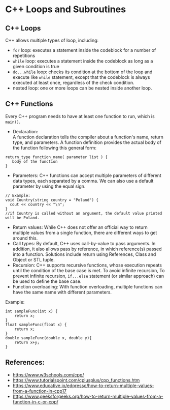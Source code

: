 # C++ Loops and Subroutines

## C++ Loops
 
C++ allows multiple types of loop, including: 
- `for` loop: executes a statement inside the codeblock for a number of repetitions
- `while` loop: executes a statement inside the codeblock as long as a given condition is true
- `do...while` loop: checks its condition at the bottom of the loop and execute like `while` statement, except that the codeblock is always executed at least once, regardless of the check condition.
- nested loop: one or more loops can be nested inside another loop.

## C++ Functions

Every C++ program needs to have at least one function to run, which is `main()`.

- Declaration:  
A function declaration tells the compiler about a function's name, return type, and parameters. A function definition provides the actual body of the function following this general form: 
```
return_type function_name( parameter list ) {
   body of the function
}
```
- Parameters: C++ functions can accept multiple parameters of different data types, each separated by a comma. We can also use a default parameter by using the equal sign. 
```
// Example: 
void Country(string country = "Poland") {
  cout << country << "\n";
}
//if Country is called without an argument, the default value printed will be Poland.

```
- Return values: While C++ does not offer an official way to return multiple values from a single function, there are different ways to get around this. 
- Call types: By default, C++ uses call-by-value to pass arguments. In addition, it also allows pass by reference, in which reference(s) passed into a function. Solutions include return using References, Class and Object or STL tuple. 
- Recursion: C++ supports recursive functions, whose execution repeats until the condition of the base case is met. To avoid infinite recursion, To prevent infinite recursion, `if...else` statement (or similar approach) can be used to define the base case.
- Function overloading: With function overloading, multiple functions can have the same name with different parameters. 

Example: 
```
int sampleFunc(int x) {
    return x;
}
float sampleFunc(float x) {
    return x;
}
double sampleFunc(double x, double y){
    return x+y;
}

```

## References:
- https://www.w3schools.com/cpp/
- https://www.tutorialspoint.com/cplusplus/cpp_functions.htm
- https://www.educative.io/edpresso/how-to-return-multiple-values-from-a-function-in-cpp17
- https://www.geeksforgeeks.org/how-to-return-multiple-values-from-a-function-in-c-or-cpp/



